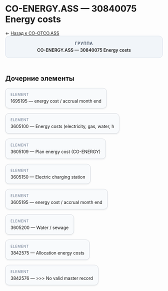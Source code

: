 # CO-ENERGY.ASS — 30840075 Energy costs
<p class="cc-breadcrumb">← <a href='../../level_02/CO-OTCO.ASS/'>Назад к CO-OTCO.ASS</a></p>
<style>
.cc-container { display: flex; flex-direction: column; gap: 1.5rem; }
.cc-breadcrumb { margin: 0; }
.cc-parent { padding: 1rem 1.25rem; border-radius: 12px; background: #f1f5f9; border: 1px solid #d8dee9; text-align: center; font-weight: 600; }
.cc-parent .cc-tag { font-size: 0.8rem; text-transform: uppercase; color: #475569; letter-spacing: 0.06em; }
.cc-children { display: flex; flex-wrap: wrap; gap: 1rem; }
.cc-tile { display: block; min-width: 180px; padding: 0.85rem 1rem; border-radius: 12px; border: 1px solid #d1d5db; background: #ffffff; box-shadow: 0 2px 4px rgba(15, 23, 42, 0.08); transition: transform 0.1s ease, box-shadow 0.1s ease; color: inherit; text-decoration: none; }
.cc-tile:hover { transform: translateY(-2px); box-shadow: 0 6px 12px rgba(15, 23, 42, 0.15); }
.cc-tile-leaf { background: #f8fafc; }
.cc-tag { font-size: 0.7rem; color: #64748b; text-transform: uppercase; letter-spacing: 0.08em; margin-bottom: 0.3rem; }
</style>
<div class='cc-container'>
  <div class='cc-parent'>
    <div class='cc-tag'>Группа</div>
    <div>CO-ENERGY.ASS — 30840075 Energy costs</div>
  </div>
  <div>
    <h2>Дочерние элементы</h2>
<div class='cc-children'><div class='cc-tile cc-tile-leaf'><div class='cc-tag'>ELEMENT</div><div>1695195 — energy cost / accrual month end</div></div><div class='cc-tile cc-tile-leaf'><div class='cc-tag'>ELEMENT</div><div>3605100 — Energy costs (electricity, gas, water, h</div></div><div class='cc-tile cc-tile-leaf'><div class='cc-tag'>ELEMENT</div><div>3605109 — Plan energy cost (CO-ENERGY)</div></div><div class='cc-tile cc-tile-leaf'><div class='cc-tag'>ELEMENT</div><div>3605150 — Electric charging station</div></div><div class='cc-tile cc-tile-leaf'><div class='cc-tag'>ELEMENT</div><div>3605195 — energy cost / accrual month end</div></div><div class='cc-tile cc-tile-leaf'><div class='cc-tag'>ELEMENT</div><div>3605200 — Water / sewage</div></div><div class='cc-tile cc-tile-leaf'><div class='cc-tag'>ELEMENT</div><div>3842575 — Allocation energy costs</div></div><div class='cc-tile cc-tile-leaf'><div class='cc-tag'>ELEMENT</div><div>3842576 — &gt;&gt;&gt; No valid master record</div></div></div>
  </div>
</div>
